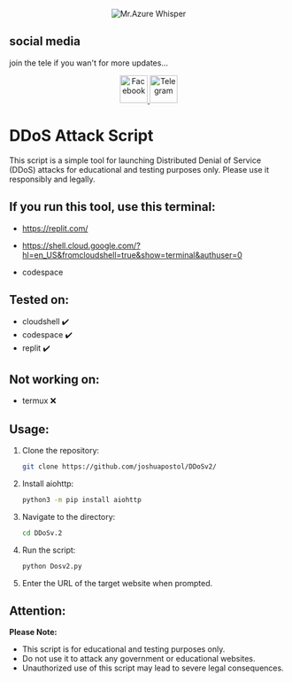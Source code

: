 <p align="center">
  <img src="https://i.imgur.com/w4lzlhE.jpeg" alt="Mr.Azure Whisper">
</p>

## social media
join the tele if you wan't for more updates...

<p align="center">
  <a href="https://www.facebook.com/profile.php?id=61558380189286" target="_blank">
    <img src="https://upload.wikimedia.org/wikipedia/commons/5/51/Facebook_f_logo_%282019%29.svg" alt="Facebook" width="50" height="50">
  </a>
  <a href="https://t.me/+5ADKCuPGJfM2Mjk1" target="_blank">
    <img src="https://upload.wikimedia.org/wikipedia/commons/8/82/Telegram_logo.svg" alt="Telegram" width="50" height="50">
  </a>
</p>

# DDoS Attack Script

This script is a simple tool for launching Distributed Denial of Service (DDoS) attacks for educational and testing purposes only. Please use it responsibly and legally.

## If you run this tool, use this terminal:

- https://replit.com/

- https://shell.cloud.google.com/?hl=en_US&fromcloudshell=true&show=terminal&authuser=0

- codespace

## Tested on:

- cloudshell ✔️
- codespace ✔️
- replit ✔️

## Not working on:

- termux ❌

## Usage:

1. Clone the repository:

    ```bash
    git clone https://github.com/joshuapostol/DDoSv2/
    ```

2. Install aiohttp:

    ```bash
    python3 -m pip install aiohttp
    ```

3. Navigate to the directory:

    ```bash
    cd DDoSv.2
    ```

4. Run the script:

    ```bash
    python Dosv2.py
    ```

5. Enter the URL of the target website when prompted.

## Attention:

**Please Note:**
- This script is for educational and testing purposes only.
- Do not use it to attack any government or educational websites.
- Unauthorized use of this script may lead to severe legal consequences.
